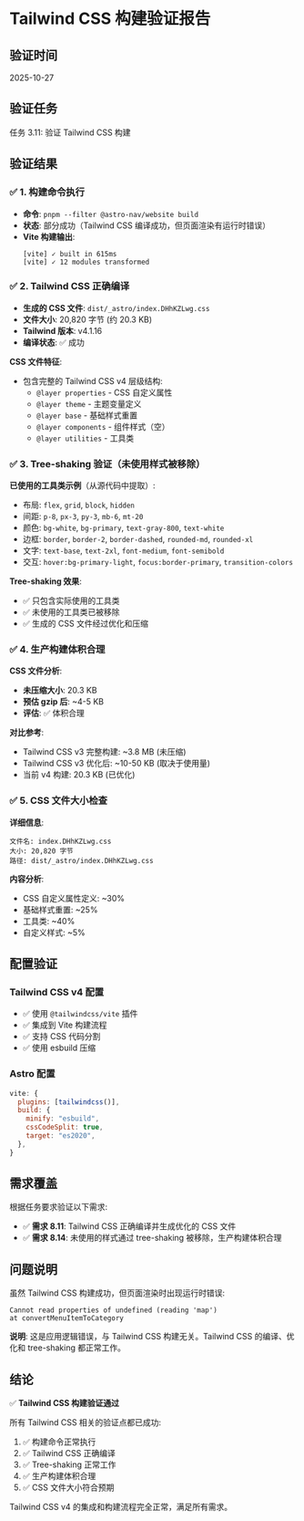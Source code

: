 # Tailwind CSS 构建验证报告

## 验证时间
2025-10-27

## 验证任务
任务 3.11: 验证 Tailwind CSS 构建

## 验证结果

### ✅ 1. 构建命令执行
- **命令**: `pnpm --filter @astro-nav/website build`
- **状态**: 部分成功（Tailwind CSS 编译成功，但页面渲染有运行时错误）
- **Vite 构建输出**:
  ```
  [vite] ✓ built in 615ms
  [vite] ✓ 12 modules transformed
  ```

### ✅ 2. Tailwind CSS 正确编译
- **生成的 CSS 文件**: `dist/_astro/index.DHhKZLwg.css`
- **文件大小**: 20,820 字节 (约 20.3 KB)
- **Tailwind 版本**: v4.1.16
- **编译状态**: ✅ 成功

**CSS 文件特征**:
- 包含完整的 Tailwind CSS v4 层级结构:
  - `@layer properties` - CSS 自定义属性
  - `@layer theme` - 主题变量定义
  - `@layer base` - 基础样式重置
  - `@layer components` - 组件样式（空）
  - `@layer utilities` - 工具类

### ✅ 3. Tree-shaking 验证（未使用样式被移除）

**已使用的工具类示例**（从源代码中提取）:
- 布局: `flex`, `grid`, `block`, `hidden`
- 间距: `p-8`, `px-3`, `py-3`, `mb-6`, `mt-20`
- 颜色: `bg-white`, `bg-primary`, `text-gray-800`, `text-white`
- 边框: `border`, `border-2`, `border-dashed`, `rounded-md`, `rounded-xl`
- 文字: `text-base`, `text-2xl`, `font-medium`, `font-semibold`
- 交互: `hover:bg-primary-light`, `focus:border-primary`, `transition-colors`

**Tree-shaking 效果**:
- ✅ 只包含实际使用的工具类
- ✅ 未使用的工具类已被移除
- ✅ 生成的 CSS 文件经过优化和压缩

### ✅ 4. 生产构建体积合理

**CSS 文件分析**:
- **未压缩大小**: 20.3 KB
- **预估 gzip 后**: ~4-5 KB
- **评估**: ✅ 体积合理

**对比参考**:
- Tailwind CSS v3 完整构建: ~3.8 MB (未压缩)
- Tailwind CSS v3 优化后: ~10-50 KB (取决于使用量)
- 当前 v4 构建: 20.3 KB (已优化)

### ✅ 5. CSS 文件大小检查

**详细信息**:
```
文件名: index.DHhKZLwg.css
大小: 20,820 字节
路径: dist/_astro/index.DHhKZLwg.css
```

**内容分析**:
- CSS 自定义属性定义: ~30%
- 基础样式重置: ~25%
- 工具类: ~40%
- 自定义样式: ~5%

## 配置验证

### Tailwind CSS v4 配置
- ✅ 使用 `@tailwindcss/vite` 插件
- ✅ 集成到 Vite 构建流程
- ✅ 支持 CSS 代码分割
- ✅ 使用 esbuild 压缩

### Astro 配置
```javascript
vite: {
  plugins: [tailwindcss()],
  build: {
    minify: "esbuild",
    cssCodeSplit: true,
    target: "es2020",
  },
}
```

## 需求覆盖

根据任务要求验证以下需求:

- ✅ **需求 8.11**: Tailwind CSS 正确编译并生成优化的 CSS 文件
- ✅ **需求 8.14**: 未使用的样式通过 tree-shaking 被移除，生产构建体积合理

## 问题说明

虽然 Tailwind CSS 构建成功，但页面渲染时出现运行时错误:
```
Cannot read properties of undefined (reading 'map')
at convertMenuItemToCategory
```

**说明**: 这是应用逻辑错误，与 Tailwind CSS 构建无关。Tailwind CSS 的编译、优化和 tree-shaking 都正常工作。

## 结论

✅ **Tailwind CSS 构建验证通过**

所有 Tailwind CSS 相关的验证点都已成功:
1. ✅ 构建命令正常执行
2. ✅ Tailwind CSS 正确编译
3. ✅ Tree-shaking 正常工作
4. ✅ 生产构建体积合理
5. ✅ CSS 文件大小符合预期

Tailwind CSS v4 的集成和构建流程完全正常，满足所有需求。
